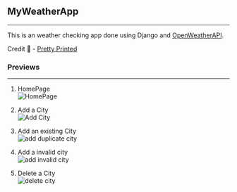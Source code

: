 ## MyWeatherApp
___


This is an weather checking app done using Django and [OpenWeatherAPI](https://openweathermap.org/). 

Credit :clap: - [Pretty Printed](https://www.youtube.com/channel/UC-QDfvrRIDB6F0bIO4I4HkQ)

### Previews
___

1. HomePage\
![HomePage]()

1. Add a City\
![Add City]()

1. Add an existing City\
![add duplicate city]()

1. Add a invalid city\
![add invalid city]()

1. Delete a City\
![delete city]()